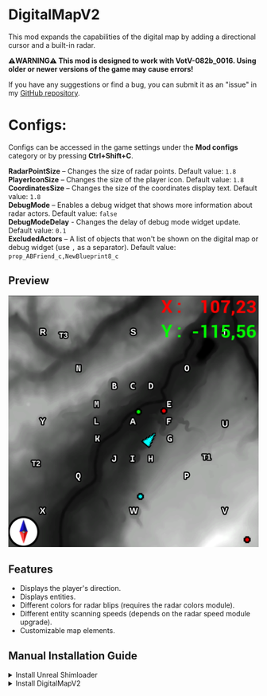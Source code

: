 # DigitalMapV2  
This mod expands the capabilities of the digital map by adding a directional cursor and a built-in radar.  

**⚠️WARNING⚠️ This mod is designed to work with VotV-082b_0016. Using older or newer versions of the game may cause errors!**  

If you have any suggestions or find a bug, you can submit it as an "issue" in my [GitHub repository](https://github.com/Acitulen/DigitalMapV2).

# Configs:
Configs can be accessed in the game settings under the **Mod configs** category or by pressing **Ctrl+Shift+C**.

**RadarPointSize** – Changes the size of radar points. Default value: `1.8`  
**PlayerIconSize** – Changes the size of the player icon. Default value: `1.8`  
**CoordinatesSize** – Changes the size of the coordinates display text. Default value: `1.8`  
**DebugMode** – Enables a debug widget that shows more information about radar actors. Default value: `false`  
**DebugModeDelay** - Changes the delay of debug mode widget update. Default value: `0.1`  
**ExcludedActors** – A list of objects that won't be shown on the digital map or debug widget (use `,` as a separator). Default value: `prop_ABFriend_c,NewBlueprint8_c`  


## Preview  
![Preview](https://github.com/Acitulen/DigitalMapV2/blob/1.4.0/Preview/Preview1.png?raw=true)  

## Features  
- Displays the player's direction.  
- Displays entities.  
- Different colors for radar blips (requires the radar colors module).  
- Different entity scanning speeds (depends on the radar speed module upgrade).  
- Customizable map elements.  

## Manual Installation Guide  

<details>  
<summary>Install Unreal Shimloader</summary>  

1. Copy `dwmapi.dll` into the `GAME/Binaries/Win64` directory. The new path should be `GAME/Binaries/Win64/dwmapi.dll`.  
2. Copy the contents of the `UE4SS` folder from the package into `GAME/Binaries/Win64`.  

`GAME/Binaries/Win64` should now contain the following *new* files and folders:  
- `GAME-Win64-Shipping.exe`  
- `ue4ss.dll`  
- `UE4SS-settings.ini`  
- `dwmapi.dll` ← *This is the Unreal Shimloader binary. It will load UE4SS for you.*  
- `Mods/`  
</details>  

<details>  
<summary>Install DigitalMapV2</summary>  

1. Copy `DigitalMapV2.pak` from the `pak` folder to the `GAME/Content/Paks/LogicMods` directory.  
2. Copy the contents of the `mod` folder to `GAME/Binaries/Win64/Mods/Acitulen-DigitalMapV2`.  
   *You have to create the `Acitulen-DigitalMapV2` folder manually.  
</details>
